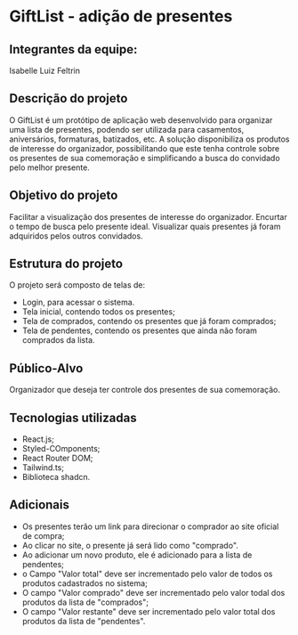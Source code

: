 # GiftList - adição de presentes

## Integrantes da equipe: 

Isabelle Luiz Feltrin

## Descrição do projeto

O GiftList é um protótipo de aplicação web desenvolvido para organizar uma lista de presentes, podendo ser utilizada para casamentos, aniversários, formaturas, batizados, etc. A solução disponibiliza os produtos de interesse do organizador, possibilitando que este tenha controle sobre os presentes de sua comemoração e simplificando a busca do convidado pelo melhor presente. 

## Objetivo do projeto

Facilitar a visualização dos presentes de interesse do organizador.
Encurtar o tempo de busca pelo presente ideal.
Visualizar quais presentes já foram adquiridos pelos outros convidados.

## Estrutura do projeto

O projeto será composto de telas de:

- Login, para acessar o sistema.
- Tela inicial, contendo todos os presentes;
- Tela de comprados, contendo os presentes que já foram comprados;
- Tela de pendentes, contendo os presentes que ainda não foram comprados da lista.

## Público-Alvo

Organizador que deseja ter controle dos presentes de sua comemoração.

## Tecnologias utilizadas

- React.js;
- Styled-COmponents;
- React Router DOM;
- Tailwind.ts;
- Biblioteca shadcn.

## Adicionais
- Os presentes terão um link para direcionar o comprador ao site oficial de compra;
- Ao clicar no site, o presente já será lido como "comprado".
- Ao adicionar um novo produto, ele é adicionado para a lista de pendentes;
- o Campo "Valor total" deve ser incrementado pelo valor de todos os produtos cadastrados no sistema;
- O campo "Valor comprado" deve ser incrementado pelo valor todal dos produtos da lista de "comprados";
- O campo "Valor restante" deve ser incrementado pelo valor total dos produtos da lista de "pendentes".
  
